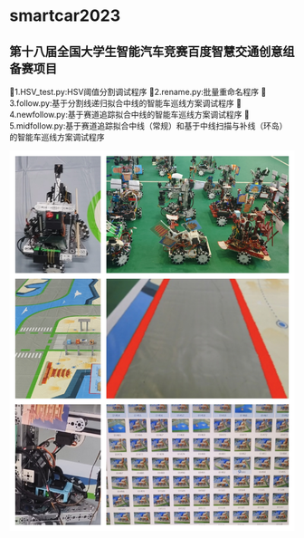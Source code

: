 # smartcar2023
## 第十八届全国大学生智能汽车竞赛百度智慧交通创意组备赛项目
🤣1.HSV_test.py:HSV阈值分割调试程序
🤣2.rename.py:批量重命名程序
🤣3.follow.py:基于分割线递归拟合中线的智能车巡线方案调试程序
🤣4.newfollow.py:基于赛道追踪拟合中线的智能车巡线方案调试程序
🤣5.midfollow.py:基于赛道追踪拟合中线（常规）和基于中线扫描与补线（环岛）的智能车巡线方案调试程序

![img](https://github.com/diaoquesang/smartcar2023/blob/main/competition.jpg)
